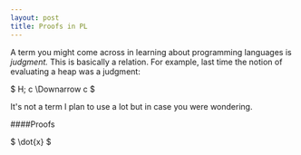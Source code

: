 ```yaml
---
layout: post
title: Proofs in PL
---
```



A term you might come across in learning about programming languages is *judgment.*
This is basically a relation. For example, last time the notion of evaluating a heap was a judgment:

$ H; c \Downarrow c $


It's not a term I plan to use a lot but in case you were wondering.


####Proofs


$ \dot{x} $
